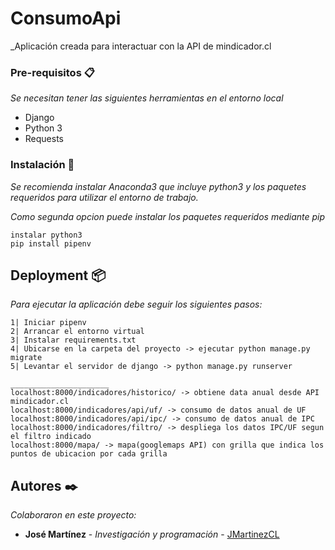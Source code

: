 # ConsumoApi 
_Aplicación creada para interactuar con la API de mindicador.cl

### Pre-requisitos 📋
_Se necesitan tener las siguientes herramientas en el entorno local_

* Django
* Python 3
* Requests  

### Instalación 🔧
_Se recomienda instalar Anaconda3 que incluye python3 y los paquetes requeridos para utilizar el entorno de trabajo._

_Como segunda opcion puede instalar los paquetes requeridos mediante pip_
```
instalar python3
pip install pipenv
```

## Deployment 📦

_Para ejecutar la aplicación debe seguir los siguientes pasos:_

```
1| Iniciar pipenv 
2| Arrancar el entorno virtual
3| Instalar requirements.txt
4| Ubicarse en la carpeta del proyecto -> ejecutar python manage.py migrate 
5| Levantar el servidor de django -> python manage.py runserver

______________________
localhost:8000/indicadores/historico/ -> obtiene data anual desde API mindicador.cl
localhost:8000/indicadores/api/uf/ -> consumo de datos anual de UF
localhost:8000/indicadores/api/ipc/ -> consumo de datos anual de IPC
localhost:8000/indicadores/filtro/ -> despliega los datos IPC/UF segun el filtro indicado
localhost:8000/mapa/ -> mapa(googlemaps API) con grilla que indica los puntos de ubicacion por cada grilla

```

## Autores ✒️

_Colaboraron en este proyecto:_
* **José Martínez** - *Investigación y programación* - [JMartinezCL](https://github.com/JMartinezCL)